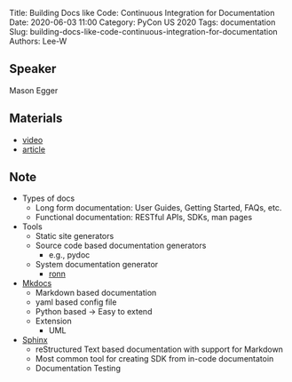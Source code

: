 Title: Building Docs like Code: Continuous Integration for Documentation
Date: 2020-06-03 11:00
Category: PyCon US 2020
Tags: documentation
Slug: building-docs-like-code-continuous-integration-for-documentation
Authors: Lee-W

## Speaker
Mason Egger

## Materials
* [video](https://www.youtube.com/watch?v=4SwdVMKhbn4&feature=youtu.be)
* [article](https://masonegger.com/speaking/ci-docs/)

## Note
* Types of docs
    * Long form documentation: User Guides, Getting Started, FAQs, etc.
    * Functional documentation: RESTful APIs, SDKs, man pages
* Tools
    * Static site generators
    * Source code based documentation generators
        * e.g., pydoc
    * System documentation generator
        * [ronn](http://rtomayko.github.io/ronn/ronn.1)
* [Mkdocs](https://www.mkdocs.org/)
    * Markdown based documentation
    * yaml based config file
    * Python based → Easy to extend
    * Extension
        * UML
* [Sphinx](https://www.sphinx-doc.org/en/master/)
    * reStructured Text based documentation with support for Markdown
    * Most common tool for creating SDK from in-code documentatoin
    * Documentation Testing
